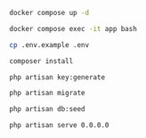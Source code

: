 ```bash
docker compose up -d
```

```bash
docker compose exec -it app bash
```

```bash
cp .env.example .env
```

```bash
composer install
```

```bash
php artisan key:generate
```

```bash
php artisan migrate
```

```bash
php artisan db:seed
```

```bash
php artisan serve 0.0.0.0
```